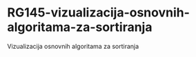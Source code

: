 # RG145-vizualizacija-osnovnih-algoritama-za-sortiranja
Vizualizacija osnovnih algoritama za sortiranja
